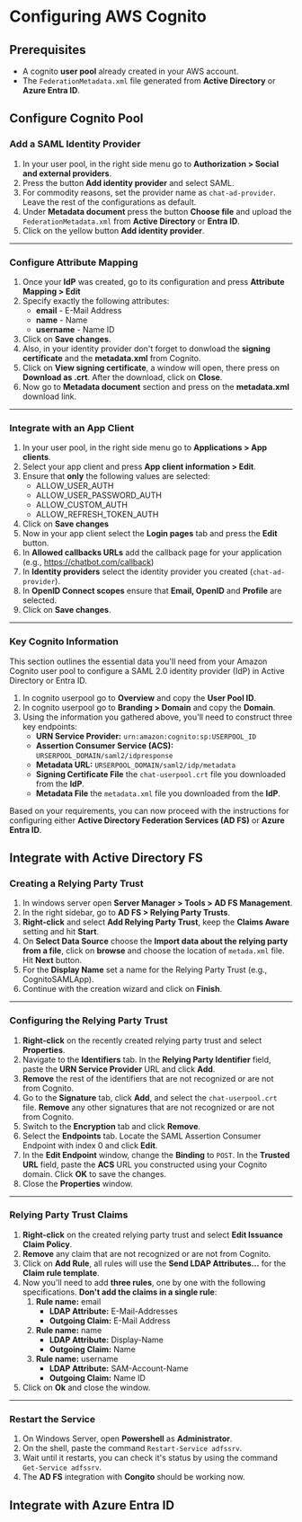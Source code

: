 # Configuring AWS Cognito

## Prerequisites

- A cognito **user pool** already created in your AWS account.
- The `FederationMetadata.xml` file generated from **Active Directory** or **Azure Entra ID**.

## Configure Cognito Pool

### Add a SAML Identity Provider

1. In your user pool, in the right side menu go to **Authorization > Social and external providers**.
2. Press the button **Add identity provider** and select SAML.
3. For commodity reasons, set the provider name as `chat-ad-provider`. Leave the rest of the configurations as default.
4. Under **Metadata document** press the button **Choose file** and upload the `FederationMetadata.xml` from **Active Directory** or **Entra ID**.
5. Click on the yellow button **Add identity provider**.

---

### Configure Attribute Mapping

1. Once your **IdP** was created, go to its configuration and press **Attribute Mapping > Edit**
2. Specify exactly the following attributes:
   - **email** - E-Mail Address
   - **name** - Name
   - **username** - Name ID
3. Click on **Save changes**.
4. Also, in your identity provider don't forget to donwload the **signing certificate** and the **metadata.xml** from Cognito.
5. Click on **View signing certificate**, a window will open, there press on **Download as .crt**. After the download, click on **Close**.
6. Now go to **Metadata document** section and press on the **metadata.xml** download link.

---

### Integrate with an App Client

1. In your user pool, in the right side menu go to **Applications > App clients**.
2. Select your app client and press **App client information > Edit**.
3. Ensure that **only** the following values are selected:
   - ALLOW_USER_AUTH
   - ALLOW_USER_PASSWORD_AUTH
   - ALLOW_CUSTOM_AUTH
   - ALLOW_REFRESH_TOKEN_AUTH
4. Click on **Save changes**
5. Now in your app client select the **Login pages** tab and press the **Edit** button.
6. In **Allowed callbacks URLs** add the callback page for your application (e.g., <https://chatbot.com/callback>)
7. In **Identity providers** select the identity provider you created (`chat-ad-provider`).
8. In **OpenID Connect scopes** ensure that **Email, OpenID** and **Profile** are selected.
9. Click on **Save changes**.

---

### Key Cognito Information

This section outlines the essential data you'll need from your Amazon Cognito user pool to configure a SAML 2.0 identity provider (IdP) in Active Directory or Entra ID.

1. In cognito userpool go to **Overview** and copy the **User Pool ID**.
2. In cognito userpool go to **Branding > Domain** and copy the **Domain**.
3. Using the information you gathered above, you'll need to construct three key endpoints:
   - **URN Service Provider:** `urn:amazon:cognito:sp:USERPOOL_ID`
   - **Assertion Consumer Service (ACS):** `URSERPOOL_DOMAIN/saml2/idpresponse`
   - **Metadata URL:** `URSERPOOL_DOMAIN/saml2/idp/metadata`
   - **Signing Certificate File** the `chat-userpool.crt` file you downloaded from the **IdP**.
   - **Metadata File** the `metadata.xml` file you downloaded from the **IdP**.

Based on your requirements, you can now proceed with the instructions for configuring either **Active Directory Federation Services (AD FS)** or **Azure Entra ID**.

## Integrate with Active Directory FS

### Creating a Relying Party Trust

1. In windows server open **Server Manager > Tools > AD FS Management**.
2. In the right sidebar, go to **AD FS > Relying Party Trusts**.
3. **Right-click** and select **Add Relying Party Trust**, keep the **Claims Aware** setting and hit **Start**.
4. On **Select Data Source** choose the **Import data about the relying party from a file**, click on **browse** and choose the location of `metada.xml` file. Hit **Next** button.
5. For the **Display Name** set a name for the Relying Party Trust (e.g., CognitoSAMLApp).
6. Continue with the creation wizard and click on **Finish**.

---

### Configuring the Relying Party Trust

1. **Right-click** on the recently created relying party trust and select **Properties**.
2. Navigate to the **Identifiers** tab. In the **Relying Party Identifier** field, paste the **URN Service Provider** URL and click **Add**.
3. **Remove** the rest of the identifiers that are not recognized or are not from Cognito.
4. Go to the **Signature** tab, click **Add**, and select the `chat-userpool.crt` file. **Remove** any other signatures that are not recognized or are not from Cognito.
5. Switch to the **Encryption** tab and click **Remove**.
6. Select the **Endpoints** tab. Locate the SAML Assertion Consumer Endpoint with index 0 and click **Edit**.
7. In the **Edit Endpoint** window, change the **Binding** to `POST`. In the **Trusted URL** field, paste the **ACS** URL you constructed using your Cognito domain. Click **OK** to save the changes.
8. Close the **Properties** window.

---

### Relying Party Trust Claims

1. **Right-click** on the created relying party trust and select **Edit Issuance Claim Policy**.
2. **Remove** any claim that are not recognized or are not from Cognito.
3. Click on **Add Rule**, all rules will use the **Send LDAP Attributes...** for the **Claim rule template**.
4. Now you'll need to add **three rules**, one by one with the following specifications. **Don't add the claims in a single rule**:
   1. **Rule name:** email
      - **LDAP Attribute:** E-Mail-Addresses
      - **Outgoing Claim:** E-Mail Address
   2. **Rule name:** name
      - **LDAP Attribute:** Display-Name
      - **Outgoing Claim:** Name
   3. **Rule name:** username
      - **LDAP Attribute:** SAM-Account-Name
      - **Outgoing Claim:** Name ID
5. Click on **Ok** and close the window.

---

### Restart the Service

1. On Windows Server, open **Powershell** as **Administrator**.
2. On the shell, paste the command `Restart-Service adfssrv`.
3. Wait until it restarts, you can check it's status by using the command `Get-Service adfssrv`.
4. The **AD FS** integration with **Congito** should be working now.

## Integrate with Azure Entra ID
